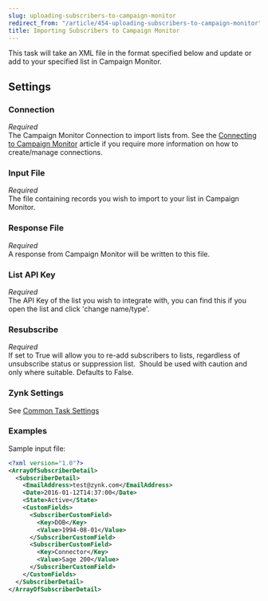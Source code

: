 ```yaml
---
slug: uploading-subscribers-to-campaign-monitor
redirect_from: "/article/454-uploading-subscribers-to-campaign-monitor"
title: Importing Subscribers to Campaign Monitor
---
```

This task will take an XML file in the format specified below and update or add to your specified list in Campaign Monitor.

## Settings
### Connection
_Required_  
The Campaign Monitor Connection to import lists from.  See the [Connecting to Campaign Monitor](connecting-to-campaign-monitor) article if you require more information on how to create/manage connections.

### Input File
_Required_  
The file containing records you wish to import to your list in Campaign Monitor.

### Response File
_Required_  
A response from Campaign Monitor will be written to this file.

### List API Key
_Required_  
The API Key of the list you wish to integrate with, you can find this if you open the list and click 'change name/type'.

### Resubscribe
_Required_  
If set to True will allow you to re-add subscribers to lists, regardless of unsubscribe status or suppression list.  Should be used with caution and only where suitable.  Defaults to False.

### Zynk Settings
See [Common Task Settings](common-task-settings)

### Examples
Sample input file:

```xml
<?xml version="1.0"?>
<ArrayOfSubscriberDetail>
  <SubscriberDetail>
    <EmailAddress>test@zynk.com</EmailAddress>
    <Date>2016-01-12T14:37:00</Date>
    <State>Active</State>
    <CustomFields>
      <SubscriberCustomField>
        <Key>DOB</Key>
        <Value>1994-08-01</Value>
      </SubscriberCustomField>
      <SubscriberCustomField>
        <Key>Connector</Key>
        <Value>Sage 200</Value>
      </SubscriberCustomField>
    </CustomFields>
  </SubscriberDetail>
</ArrayOfSubscriberDetail>
```